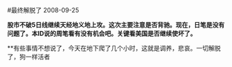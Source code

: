 #最终解脱了
2008-09-25

**股市不破5日线继续天经地义地上攻。这次主要注意是否背驰。现在，日笔是没有问题了。本ID说的周笔看有没有机会吧。关键看美国是否继续使坏了。**


 


**有些事情不想说了，今天在地下爬了几个小时，这就是调养，悲哀。一切解脱了，狗一样活者